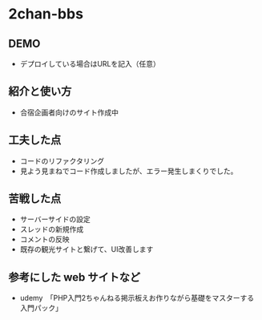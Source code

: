 # 2chan-bbs

## DEMO

  - デプロイしている場合はURLを記入（任意）

## 紹介と使い方

  - 合宿企画者向けのサイト作成中

## 工夫した点

  - コードのリファクタリング
  - 見よう見まねでコード作成しましたが、エラー発生しまくりでした。

## 苦戦した点

  - サーバーサイドの設定
  - スレッドの新規作成
  - コメントの反映
  - 既存の観光サイトと繋げて、UI改善します

## 参考にした web サイトなど

  - udemy　「PHP入門2ちゃんねる掲示板えお作りながら基礎をマスターする入門パック」
